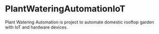 # PlantWateringAutomationIoT
Plant Watering Automation is project to automate domestic rooftop garden with IoT and hardware devices.
